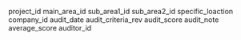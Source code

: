 project_id	main_area_id	sub_area1_id	sub_area2_id	specific_loaction	company_id	audit_date	audit_criteria_rev	audit_score	audit_note	average_score	auditor_id

